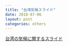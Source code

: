 ```yaml
---
title: "台湾気候スライド"
date: 2018-07-06
layout: post
categories: others
---
```


[台湾の気候に関するスライド](https://drive.google.com/file/d/195swIdMgX8y02lr0OR7o4ajlYx46E_J-/view)   

